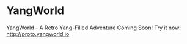 # YangWorld
YangWorld - A Retro Yang-Filled Adventure Coming Soon! Try it now: http://proto.yangworld.io
